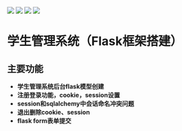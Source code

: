 [![](https://img.shields.io/badge/python-3.6.3-orange.svg)](https://www.python.org/downloads/release/python-363/)
[![](https://img.shields.io/badge/flask-1.1.1-green.svg)](https://palletsprojects.com/p/flask/)
[![](https://img.shields.io/badge/jQuery-3.3.1-blue.svg)](https://code.jquery.com/jquery-3.3.1.min.js/)
[![](https://img.shields.io/badge/Bootstrap-4.3.1-mauve.svg)](https://getbootstrap.com/)

# 学生管理系统（Flask框架搭建）

## 主要功能

 - **学生管理系统后台flask模型创建**
 - **注册登录功能，cookie，session设置**
 - **session和sqlalchemy中会话命名冲突问题**
 - **退出删除cookie、session**
 - **flask form表单提交**
